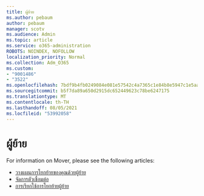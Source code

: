 ```yaml
---
title: ผู้ย้าย
ms.author: pebaum
author: pebaum
manager: scotv
ms.audience: Admin
ms.topic: article
ms.service: o365-administration
ROBOTS: NOINDEX, NOFOLLOW
localization_priority: Normal
ms.collection: Adm_O365
ms.custom:
- "9001486"
- "3522"
ms.openlocfilehash: 7bdf9b4fb0249084e081e57542c4a7365c1e84b8e5947c1e5aa90c3118f3930f
ms.sourcegitcommit: b5f7da89a650d2915dc652449623c78be6247175
ms.translationtype: MT
ms.contentlocale: th-TH
ms.lasthandoff: 08/05/2021
ms.locfileid: "53992058"
---
```

# <a name="mover"></a>ผู้ย้าย

For information on Mover, please see the following articles:

- [วางแผนการโยกย้ายของคุณด้วยผู้ย้าย](https://docs.microsoft.com/sharepointmigration/mover-plan-migration)
- [จัดการตัวเชื่อมต่อ](https://docs.microsoft.com/sharepointmigration/mover-manage-connectors)
- [การเรียกใช้การโยกย้ายผู้ย้าย](https://docs.microsoft.com/sharepointmigration/mover-running-migration)
